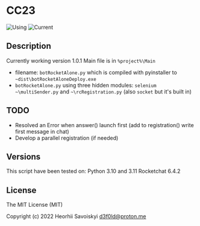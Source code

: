 # CC23
![Using](https://img.shields.io/badge/python-3670A0?style=for-the-badge&logo=python&logoColor=ffdd54)
![Current](https://img.shields.io/badge/Python-3.10-blue)

## Description
Currently working version 1.0.1
Main file is in `%project%\Main` 
- filename: `botRocketAlone.py` which is compiled with pyinstaller to `~dist\botRocketAloneDeploy.exe`
- `botRocketAlone.py` using three hidden modules: `selenium` `~\multiSender.py` and `~\rcRegistration.py` (also `socket` but it's built in)

## TODO
- Resolved an Error when answer() launch first (add to registration() write first message in chat)
- Develop a parallel registration (if needed)

## Versions
This script have been tested on:
Python 3.10 and 3.11
Rocketchat 6.4.2

## License

The MIT License (MIT)

Copyright (c) 2022 Heorhii Savoiskyi d3f0ld@proton.me
